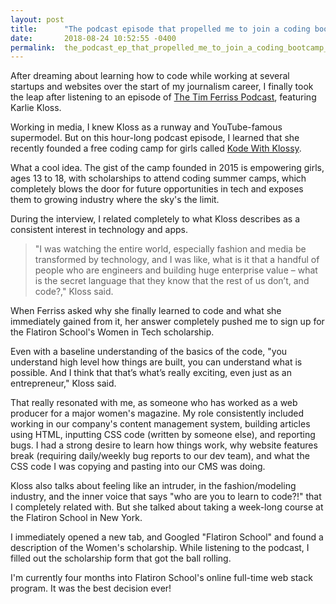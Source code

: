 ```yaml
---
layout: post
title:      "The podcast episode that propelled me to join a coding bootcamp same day"
date:       2018-08-24 10:52:55 -0400
permalink:  the_podcast_ep_that_propelled_me_to_join_a_coding_bootcamp_same_day
---
```



After dreaming about learning how to code while working at several startups and websites over the start of my journalism career, I finally took the leap after listening to an episode of [The Tim Ferriss Podcast](https://tim.blog/podcast/), featuring Karlie Kloss.

Working in media, I knew Kloss as a runway and YouTube-famous supermodel. But on this hour-long podcast episode, I learned that she recently founded a free coding camp for girls called [Kode With Klossy](https://www.kodewithklossy.com).

What a cool idea. The gist of the camp founded in 2015 is empowering girls, ages 13 to 18, with scholarships to attend coding summer camps, which completely blows the door for future opportunities in tech and exposes them to growing industry where the sky's the limit.

During the interview, I related completely to what Kloss describes as a consistent interest in technology and apps. 

> "I was watching the entire world, especially fashion and media be transformed by technology, and I was like, what is it that a handful of people who are engineers and building huge enterprise value – what is the secret language that they know that the rest of us don’t, and code?," Kloss said.
> 

When Ferriss asked why she finally learned to code and what she immediately gained from it, her answer completely pushed me to sign up for the Flatiron School's Women in Tech scholarship. 

Even with a baseline understanding of the basics of the code, "you understand high level how things are built, you can understand what is possible. And I think that that’s what’s really exciting, even just as an entrepreneur," Kloss said. 

That really resonated with me, as someone who has worked as a web producer for a major women's magazine. My role consistently included working in our company's content management system, building articles using HTML, inputting CSS code (written by someone else), and reporting bugs. I had a strong desire to learn how things work, why website features break (requiring daily/weekly bug reports to our dev team), and what the CSS code I was copying and pasting into our CMS was doing. 

Kloss also talks about feeling like an intruder, in the fashion/modeling industry, and the inner voice that says "who are you to learn to code?!" that I completely related with. But she talked about taking a week-long course at the Flatiron School in New York.

I immediately opened a new tab, and Googled "Flatiron School" and found a description of the Women's scholarship. While listening to the podcast, I filled out the scholarship form that got the ball rolling. 

I'm currently four months into Flatiron School's online full-time web stack program. It was the best decision ever!



